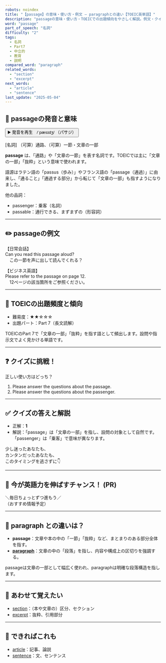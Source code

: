 ```yaml
---
robots: noindex
title: "【passage】の意味・使い方・例文 ― paragraphとの違い【TOEIC英単語】"
description: "passageの意味・使い方・TOEICでの出題傾向をやさしく解説。例文・クイズ付きでparagraphとの違いもわかりやすく学べます。"
word: "passage"
part_of_speech: "名詞"
difficulty: "2"
tags:
  - 名詞
  - Part7
  - 中立的
  - 教育
  - 説明
compared_word: "paragraph"
related_words:
  - "section"
  - "excerpt"
next_words:
  - "article"
  - "sentence"
last_update: "2025-05-04"
---
```


## 🔰 passageの発音と意味

<button class="play-audio" onclick="playTTS('passage')">
  <span class="play-audio-main">
    ▶️ 発音を再生　/ˈpæsɪdʒ/
  </span>
  <span class="play-audio-sub">
    （パサジ）
  </span>
</button>

[名詞] （可算）通路、（可算）一節・文章の一部

**passage** は、「通路」や「文章の一節」を表す名詞です。TOEICでは主に「文章の一部」「抜粋」という意味で使われます。

語源はラテン語の「passus（歩み）」やフランス語の「passage（通過）」に由来し、「通ること」「通過する部分」から転じて「文章の一部」も指すようになりました。

他の品詞：  
- passenger：乗客（名詞）
- passable：通行できる、まずまずの（形容詞）

---

## ✏️ passageの例文

【日常会話】  
Can you read this passage aloud?  
　この一節を声に出して読んでくれる？

【ビジネス英語】  
Please refer to the passage on page 12.  
　12ページの該当箇所をご参照ください。

---

## 🎯 TOEICの出題頻度と傾向

- 難易度：★★☆☆☆
- 出題パート：Part 7（長文読解）

TOEICのPart 7で「文章の一部」「抜粋」を指す語として頻出します。設問や指示文でよく見かける単語です。

---

## ❓ クイズに挑戦！

正しい使い方はどっち？

1. Please answer the questions about the passage.  
2. Please answer the questions about the passenger.

---

## ✅ クイズの答えと解説

- 正解：**1**
- 解説：「passage」は「文章の一部」を指し、設問の対象として自然です。「passenger」は「乗客」で意味が異なります。

少し迷ったあなたも、  
カンタンだったあなたも、  
このタイミングを逃さずに👇️

---

## 🚀 今が英語力を伸ばすチャンス！ (PR)

<div class="info-center">
＼毎日ちょっとずつ進もう／<br>  
（おすすめ情報予定）
</div>

---

## 🤔  paragraph との違いは？

- **passage**：文章や本の中の「一節」「抜粋」など、まとまりのある部分全体を指す。
- **[paragraph](/word/paragraph)**：文章の中の「段落」を指し、内容や構成上の区切りを強調する。

passageは文章の一部として幅広く使われ、paragraphは明確な段落構造を指します。

---

## 🧩 あわせて覚えたい

- [section](/word/section)：（本や文章の）区分、セクション
- [excerpt](/word/excerpt)：抜粋、引用部分

---

## 📖 できればこれも

- [article](/word/article)：記事、論説
- [sentence](/word/sentence)：文、センテンス

<!-- cvid: aid09_bid11 -->
